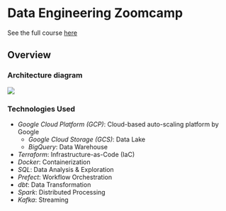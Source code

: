 # Data Engineering Zoomcamp
See the full course [here](https://github.com/DataTalksClub/data-engineering-zoomcamp)
## Overview

### Architecture diagram
<img src="https://github.com/DataTalksClub/data-engineering-zoomcamp/raw/main/images/architecture/arch_2.png"/>

### Technologies Used
* *Google Cloud Platform (GCP)*: Cloud-based auto-scaling platform by Google
  * *Google Cloud Storage (GCS)*: Data Lake
  * *BigQuery*: Data Warehouse
* *Terraform*: Infrastructure-as-Code (IaC)
* *Docker*: Containerization
* *SQL*: Data Analysis & Exploration
* *Prefect*: Workflow Orchestration
* *dbt*: Data Transformation
* *Spark*: Distributed Processing
* *Kafka*: Streaming
